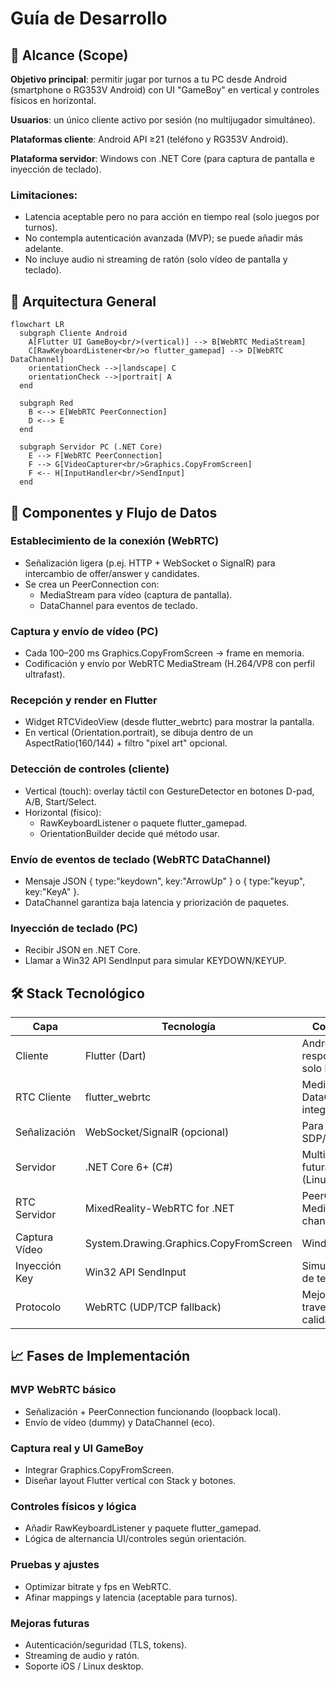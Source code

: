 # Guía de Desarrollo

## 🚩 Alcance (Scope)

**Objetivo principal**: permitir jugar por turnos a tu PC desde Android (smartphone o RG353V Android) con UI "GameBoy" en vertical y controles físicos en horizontal.

**Usuarios**: un único cliente activo por sesión (no multijugador simultáneo).

**Plataformas cliente**: Android API ≥21 (teléfono y RG353V Android).

**Plataforma servidor**: Windows con .NET Core (para captura de pantalla e inyección de teclado).

### Limitaciones:

- Latencia aceptable pero no para acción en tiempo real (solo juegos por turnos).
- No contempla autenticación avanzada (MVP); se puede añadir más adelante.
- No incluye audio ni streaming de ratón (solo vídeo de pantalla y teclado).

## 🎯 Arquitectura General

```mermaid
flowchart LR
  subgraph Cliente Android
    A[Flutter UI GameBoy<br/>(vertical)] --> B[WebRTC MediaStream]
    C[RawKeyboardListener<br/>o flutter_gamepad] --> D[WebRTC DataChannel]
    orientationCheck -->|landscape| C
    orientationCheck -->|portrait| A
  end

  subgraph Red
    B <--> E[WebRTC PeerConnection]
    D <--> E
  end

  subgraph Servidor PC (.NET Core)
    E --> F[WebRTC PeerConnection]
    F --> G[VideoCapturer<br/>Graphics.CopyFromScreen]
    F <-- H[InputHandler<br/>SendInput]
  end
```

## 🔧 Componentes y Flujo de Datos

### Establecimiento de la conexión (WebRTC)

- Señalización ligera (p.ej. HTTP + WebSocket o SignalR) para intercambio de offer/answer y candidates.
- Se crea un PeerConnection con:
  - MediaStream para vídeo (captura de pantalla).
  - DataChannel para eventos de teclado.

### Captura y envío de vídeo (PC)

- Cada 100–200 ms Graphics.CopyFromScreen → frame en memoria.
- Codificación y envío por WebRTC MediaStream (H.264/VP8 con perfil ultrafast).

### Recepción y render en Flutter

- Widget RTCVideoView (desde flutter_webrtc) para mostrar la pantalla.
- En vertical (Orientation.portrait), se dibuja dentro de un AspectRatio(160/144) + filtro "pixel art" opcional.

### Detección de controles (cliente)

- Vertical (touch): overlay táctil con GestureDetector en botones D-pad, A/B, Start/Select.
- Horizontal (físico):
  - RawKeyboardListener o paquete flutter_gamepad.
  - OrientationBuilder decide qué método usar.

### Envío de eventos de teclado (WebRTC DataChannel)

- Mensaje JSON { type:"keydown", key:"ArrowUp" } o { type:"keyup", key:"KeyA" }.
- DataChannel garantiza baja latencia y priorización de paquetes.

### Inyección de teclado (PC)

- Recibir JSON en .NET Core.
- Llamar a Win32 API SendInput para simular KEYDOWN/KEYUP.

## 🛠 Stack Tecnológico

| Capa | Tecnología | Comentarios |
|------|------------|-------------|
| Cliente | Flutter (Dart) | Android ≥21, UI responsiva, un solo binario. |
| RTC Cliente | flutter_webrtc | MediaStream + DataChannel integrados. |
| Señalización | WebSocket/SignalR (opcional) | Para intercambio SDP/ICE. |
| Servidor | .NET Core 6+ (C#) | Multiplataforma futura (Linux/Windows). |
| RTC Servidor | MixedReality-WebRTC for .NET | PeerConnection Media & Data channels. |
| Captura Vídeo | System.Drawing.Graphics.CopyFromScreen | Windows nativo. |
| Inyección Key | Win32 API SendInput | Simulación fiable de teclado. |
| Protocolo | WebRTC (UDP/TCP fallback) | Mejora NAT traversal y calidad de vídeo. |

## 📈 Fases de Implementación

### MVP WebRTC básico

- Señalización + PeerConnection funcionando (loopback local).
- Envío de vídeo (dummy) y DataChannel (eco).

### Captura real y UI GameBoy

- Integrar Graphics.CopyFromScreen.
- Diseñar layout Flutter vertical con Stack y botones.

### Controles físicos y lógica

- Añadir RawKeyboardListener y paquete flutter_gamepad.
- Lógica de alternancia UI/controles según orientación.

### Pruebas y ajustes

- Optimizar bitrate y fps en WebRTC.
- Afinar mappings y latencia (aceptable para turnos).

### Mejoras futuras

- Autenticación/seguridad (TLS, tokens).
- Streaming de audio y ratón.
- Soporte iOS / Linux desktop.